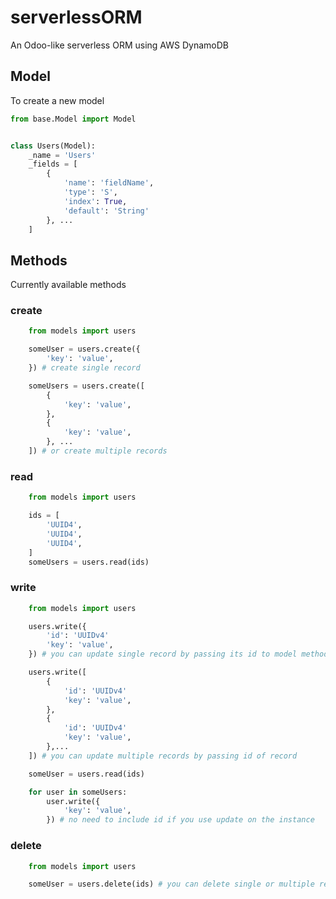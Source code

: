 # serverlessORM

An Odoo-like serverless ORM using AWS DynamoDB 


## Model

To create a new model

``` python
from base.Model import Model


class Users(Model):
    _name = 'Users'
    _fields = [
        {
            'name': 'fieldName',
            'type': 'S',
            'index': True, 
            'default': 'String'
        }, ...
    ]
```

## Methods
Currently available methods
### create
``` python
    from models import users

    someUser = users.create({
        'key': 'value',
    }) # create single record

    someUsers = users.create([
        {
            'key': 'value',
        },
        {
            'key': 'value',
        }, ...
    ]) # or create multiple records
```

### read
``` python
    from models import users

    ids = [
        'UUID4',
        'UUID4',
        'UUID4',
    ]
    someUsers = users.read(ids)
```

### write
``` python
    from models import users

    users.write({
        'id': 'UUIDv4'
        'key': 'value',
    }) # you can update single record by passing its id to model method

    users.write([
        {
            'id': 'UUIDv4'
            'key': 'value',
        },
        {
            'id': 'UUIDv4'
            'key': 'value',
        },...
    ]) # you can update multiple records by passing id of record

    someUser = users.read(ids)

    for user in someUsers:
        user.write({
            'key': 'value',
        }) # no need to include id if you use update on the instance
```



### delete
``` python
    from models import users

    someUser = users.delete(ids) # you can delete single or multiple records
```


